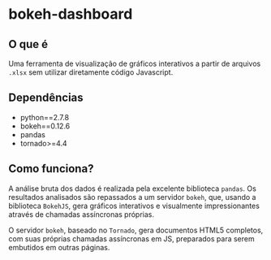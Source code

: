 # bokeh-dashboard

## O que é

Uma ferramenta de visualização de gráficos interativos a partir de arquivos `.xlsx` sem utilizar diretamente código Javascript.

## Dependências

- python==2.7.8
- bokeh==0.12.6 
- pandas
- tornado>=4.4

## Como funciona?

A análise bruta dos dados é realizada pela excelente biblioteca `pandas`. Os resultados analisados são repassados a um servidor `bokeh`, que, usando a biblioteca `BokehJS`, gera gráficos interativos e visualmente impressionantes através de chamadas assíncronas próprias.

O servidor `bokeh`, baseado no `Tornado`, gera documentos HTML5 completos, com suas próprias chamadas assíncronas em JS, preparados para serem embutidos em outras páginas. 

